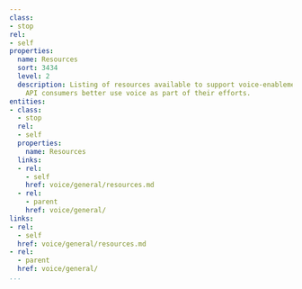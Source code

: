 ```yaml
---
class:
- stop
rel:
- self
properties:
  name: Resources
  sort: 3434
  level: 2
  description: Listing of resources available to support voice-enablement, and help
    API consumers better use voice as part of their efforts.
entities:
- class:
  - stop
  rel:
  - self
  properties:
    name: Resources
  links:
  - rel:
    - self
    href: voice/general/resources.md
  - rel:
    - parent
    href: voice/general/
links:
- rel:
  - self
  href: voice/general/resources.md
- rel:
  - parent
  href: voice/general/
...
```

